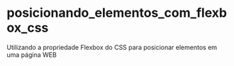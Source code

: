 # posicionando_elementos_com_flexbox_css
Utilizando a propriedade Flexbox do CSS para posicionar elementos em uma página WEB
